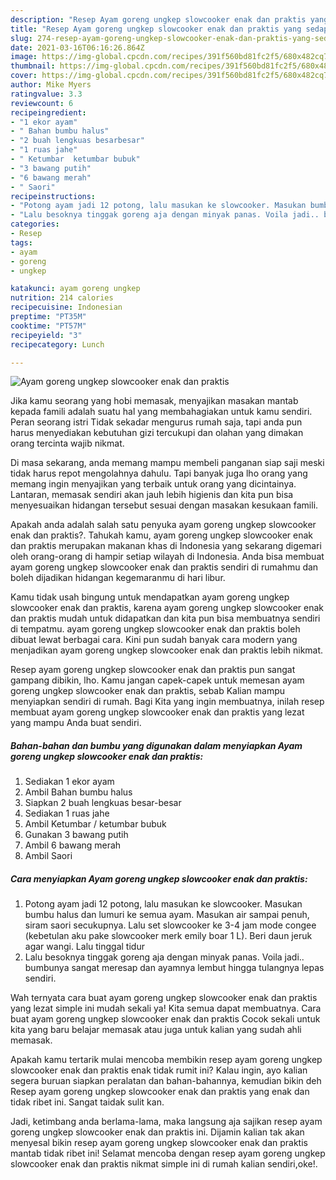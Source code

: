 ```yaml
---
description: "Resep Ayam goreng ungkep slowcooker enak dan praktis yang sedap dan Mudah Dibuat"
title: "Resep Ayam goreng ungkep slowcooker enak dan praktis yang sedap dan Mudah Dibuat"
slug: 274-resep-ayam-goreng-ungkep-slowcooker-enak-dan-praktis-yang-sedap-dan-mudah-dibuat
date: 2021-03-16T06:16:26.864Z
image: https://img-global.cpcdn.com/recipes/391f560bd81fc2f5/680x482cq70/ayam-goreng-ungkep-slowcooker-enak-dan-praktis-foto-resep-utama.jpg
thumbnail: https://img-global.cpcdn.com/recipes/391f560bd81fc2f5/680x482cq70/ayam-goreng-ungkep-slowcooker-enak-dan-praktis-foto-resep-utama.jpg
cover: https://img-global.cpcdn.com/recipes/391f560bd81fc2f5/680x482cq70/ayam-goreng-ungkep-slowcooker-enak-dan-praktis-foto-resep-utama.jpg
author: Mike Myers
ratingvalue: 3.3
reviewcount: 6
recipeingredient:
- "1 ekor ayam"
- " Bahan bumbu halus"
- "2 buah lengkuas besarbesar"
- "1 ruas jahe"
- " Ketumbar  ketumbar bubuk"
- "3 bawang putih"
- "6 bawang merah"
- " Saori"
recipeinstructions:
- "Potong ayam jadi 12 potong, lalu masukan ke slowcooker. Masukan bumbu halus dan lumuri ke semua ayam. Masukan air sampai penuh, siram saori secukupnya. Lalu set slowcooker ke 3-4 jam mode congee (kebetulan aku pake slowcooker merk emily boar 1 L). Beri daun jeruk agar wangi. Lalu tinggal tidur"
- "Lalu besoknya tinggak goreng aja dengan minyak panas. Voila jadi.. bumbunya sangat meresap dan ayamnya lembut hingga tulangnya lepas sendiri."
categories:
- Resep
tags:
- ayam
- goreng
- ungkep

katakunci: ayam goreng ungkep 
nutrition: 214 calories
recipecuisine: Indonesian
preptime: "PT35M"
cooktime: "PT57M"
recipeyield: "3"
recipecategory: Lunch

---
```



![Ayam goreng ungkep slowcooker enak dan praktis](https://img-global.cpcdn.com/recipes/391f560bd81fc2f5/680x482cq70/ayam-goreng-ungkep-slowcooker-enak-dan-praktis-foto-resep-utama.jpg)

Jika kamu seorang yang hobi memasak, menyajikan masakan mantab kepada famili adalah suatu hal yang membahagiakan untuk kamu sendiri. Peran seorang istri Tidak sekadar mengurus rumah saja, tapi anda pun harus menyediakan kebutuhan gizi tercukupi dan olahan yang dimakan orang tercinta wajib nikmat.

Di masa  sekarang, anda memang mampu membeli panganan siap saji meski tidak harus repot mengolahnya dahulu. Tapi banyak juga lho orang yang memang ingin menyajikan yang terbaik untuk orang yang dicintainya. Lantaran, memasak sendiri akan jauh lebih higienis dan kita pun bisa menyesuaikan hidangan tersebut sesuai dengan masakan kesukaan famili. 



Apakah anda adalah salah satu penyuka ayam goreng ungkep slowcooker enak dan praktis?. Tahukah kamu, ayam goreng ungkep slowcooker enak dan praktis merupakan makanan khas di Indonesia yang sekarang digemari oleh orang-orang di hampir setiap wilayah di Indonesia. Anda bisa membuat ayam goreng ungkep slowcooker enak dan praktis sendiri di rumahmu dan boleh dijadikan hidangan kegemaranmu di hari libur.

Kamu tidak usah bingung untuk mendapatkan ayam goreng ungkep slowcooker enak dan praktis, karena ayam goreng ungkep slowcooker enak dan praktis mudah untuk didapatkan dan kita pun bisa membuatnya sendiri di tempatmu. ayam goreng ungkep slowcooker enak dan praktis boleh dibuat lewat berbagai cara. Kini pun sudah banyak cara modern yang menjadikan ayam goreng ungkep slowcooker enak dan praktis lebih nikmat.

Resep ayam goreng ungkep slowcooker enak dan praktis pun sangat gampang dibikin, lho. Kamu jangan capek-capek untuk memesan ayam goreng ungkep slowcooker enak dan praktis, sebab Kalian mampu menyiapkan sendiri di rumah. Bagi Kita yang ingin membuatnya, inilah resep membuat ayam goreng ungkep slowcooker enak dan praktis yang lezat yang mampu Anda buat sendiri.

<!--inarticleads1-->

##### Bahan-bahan dan bumbu yang digunakan dalam menyiapkan Ayam goreng ungkep slowcooker enak dan praktis:

1. Sediakan 1 ekor ayam
1. Ambil  Bahan bumbu halus
1. Siapkan 2 buah lengkuas besar-besar
1. Sediakan 1 ruas jahe
1. Ambil  Ketumbar / ketumbar bubuk
1. Gunakan 3 bawang putih
1. Ambil 6 bawang merah
1. Ambil  Saori




<!--inarticleads2-->

##### Cara menyiapkan Ayam goreng ungkep slowcooker enak dan praktis:

1. Potong ayam jadi 12 potong, lalu masukan ke slowcooker. Masukan bumbu halus dan lumuri ke semua ayam. Masukan air sampai penuh, siram saori secukupnya. Lalu set slowcooker ke 3-4 jam mode congee (kebetulan aku pake slowcooker merk emily boar 1 L). Beri daun jeruk agar wangi. Lalu tinggal tidur
1. Lalu besoknya tinggak goreng aja dengan minyak panas. Voila jadi.. bumbunya sangat meresap dan ayamnya lembut hingga tulangnya lepas sendiri.




Wah ternyata cara buat ayam goreng ungkep slowcooker enak dan praktis yang lezat simple ini mudah sekali ya! Kita semua dapat membuatnya. Cara buat ayam goreng ungkep slowcooker enak dan praktis Cocok sekali untuk kita yang baru belajar memasak atau juga untuk kalian yang sudah ahli memasak.

Apakah kamu tertarik mulai mencoba membikin resep ayam goreng ungkep slowcooker enak dan praktis enak tidak rumit ini? Kalau ingin, ayo kalian segera buruan siapkan peralatan dan bahan-bahannya, kemudian bikin deh Resep ayam goreng ungkep slowcooker enak dan praktis yang enak dan tidak ribet ini. Sangat taidak sulit kan. 

Jadi, ketimbang anda berlama-lama, maka langsung aja sajikan resep ayam goreng ungkep slowcooker enak dan praktis ini. Dijamin kalian tak akan menyesal bikin resep ayam goreng ungkep slowcooker enak dan praktis mantab tidak ribet ini! Selamat mencoba dengan resep ayam goreng ungkep slowcooker enak dan praktis nikmat simple ini di rumah kalian sendiri,oke!.

